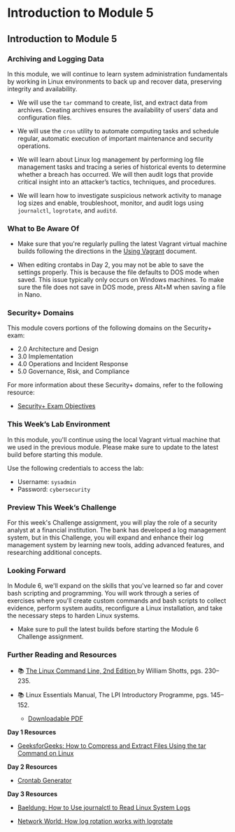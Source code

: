 # Introduction to Module 5

## Introduction to Module 5

### Archiving and Logging Data

In this module, we will continue to learn system administration fundamentals by working in Linux environments to back up and recover data, preserving integrity and availability. 

- We will use the `tar` command to create, list, and extract data from archives. Creating archives ensures the availability of users’ data and configuration files.
 
- We will use the `cron` utility to automate computing tasks and schedule regular, automatic execution of important maintenance and security operations.
 
- We will learn about Linux log management by performing log file management tasks and tracing a series of historical events to determine whether a breach has occurred. We will then audit logs that provide critical insight into an attacker’s tactics, techniques, and procedures.
 
- We will learn how to investigate suspicious network activity to manage log sizes and enable, troubleshoot, monitor, and audit logs using `journalctl`, `logrotate`, and `auditd`.


### What to Be Aware Of

- Make sure that you're regularly pulling the latest Vagrant virtual machine builds following the directions in the [Using Vagrant](https://docs.google.com/document/d/1Grxbagm-2jg22LiatDHzLDpJOsOl5JWJ9gl00TtiX6k/edit?usp=sharing) document. 

- When editing crontabs in Day 2, you may not be able to save the settings properly. This is because the file defaults to DOS mode when saved. This issue typically only occurs on Windows machines. To make sure the file does not save in DOS mode, press Alt+M when saving a file in Nano. 

### Security+ Domains

This module covers portions of the following domains on the Security+ exam:

- 2.0 Architecture and Design
- 3.0 Implementation
- 4.0 Operations and Incident Response
- 5.0 Governance, Risk, and Compliance


For more information about these Security+ domains, refer to the following resource: 
  - [Security+ Exam Objectives](https://comptiacdn.azureedge.net/webcontent/docs/default-source/exam-objectives/comptia-security-sy0-601-exam-objectives-(2-0).pdf?sfvrsn=8c5889ff_2)

### This Week’s Lab Environment

In this module, you'll continue using the local Vagrant virtual machine that we used in the previous module. Please make sure to update to the latest build before starting this module.

Use the following credentials to access the lab:

   - Username: `sysadmin`
   - Password: `cybersecurity`


### Preview This Week’s Challenge

For this week's Challenge assignment, you will play the role of a security analyst at a financial institution. The bank has developed a log management system, but in this Challenge, you will expand and enhance their log management system by learning new tools, adding advanced features, and researching additional concepts.

### Looking Forward

In Module 6, we'll expand on the skills that you've learned so far and cover bash scripting and programming. You will work through a series of exercises where you'll create custom commands and bash scripts to collect evidence, perform system audits, reconfigure a Linux installation, and take the necessary steps to harden Linux systems.

- Make sure to pull the latest builds before starting the Module 6 Challenge assignment. 

### Further Reading and Resources

- :books: [The Linux Command Line, 2nd Edition ](http://linuxcommand.org/tlcl.php) by William Shotts, pgs. 230&ndash;235.

- :books: Linux Essentials Manual, The LPI Introductory Programme, pgs. 145&ndash;152.
  - [Downloadable PDF](https://golinski.faculty.wmi.amu.edu.pl/sop-en/linux-esentials-manual.pdf)

**Day 1 Resources**

- [GeeksforGeeks: How to Compress and Extract Files Using the tar Command on Linux](https://www.geeksforgeeks.org/how-to-compress-and-extract-files-using-the-tar-command-on-linux/)
 
**Day 2 Resources**

- [Crontab Generator](https://crontab-generator.org)
 
**Day 3 Resources**

- [Baeldung: How to Use journalctl to Read Linux System Logs](https://www.baeldung.com/linux/journalctl-check-logs)

- [Network World: How log rotation works with logrotate](https://www.networkworld.com/article/3218728/how-log-rotation-works-with-logrotate.html)
